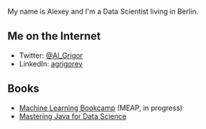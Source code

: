 My name is Alexey and I'm a Data Scientist living in Berlin. 

## Me on the Internet

- Twitter: [@Al_Grigor](https://twitter.com/Al_Grigor)
- LinkedIn: [agrigorev](https://de.linkedin.com/in/agrigorev)

## Books

- [Machine Learning Bookcamp](http://bit.ly/mlbookcamp) (MEAP, in progress)
- [Mastering Java for Data Science](https://www.amazon.com/Mastering-Java-Data-Science-production-ready-ebook/dp/B01JLBMHMM)
